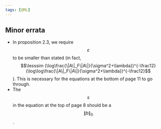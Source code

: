 ```yaml
---
tags: [QML]
---
```


## Minor errata

* In proposition 2.3, we require $$\varepsilon$$ to be smaller than stated (in fact, $$\lesssim (\log\frac{\|A\|_F\|A\|}{\sigma^2+\lambda})^{-\frac12}(\log\log\frac{\|A\|_F\|A\|}{\sigma^2+\lambda})^{-\frac12}$$). This is necessary for the equations at the bottom of page 11 to go through.
* The $$s$$ in the equation at the top of page 8 should be a $$\|b\|_0$$.
